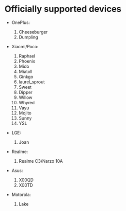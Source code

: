 # Officially supported devices

* OnePlus:
    1. Cheeseburger
    2. Dumpling

* Xiaomi/Poco:
    1. Raphael
    2. Phoenix
    3. Mido
    4. Miatoll
    5. Ginkgo
    6. laurel_sprout
    7. Sweet
    8. Dipper
    9. Willow
    10. Whyred
    11. Vayu
    12. Mojito
    13. Sunny
    14. YSL

* LGE:
    1. Joan

* Realme:
    1. Realme C3/Narzo 10A

* Asus:
    1. X00QD
    2. X00TD

* Motorola:
    1. Lake
